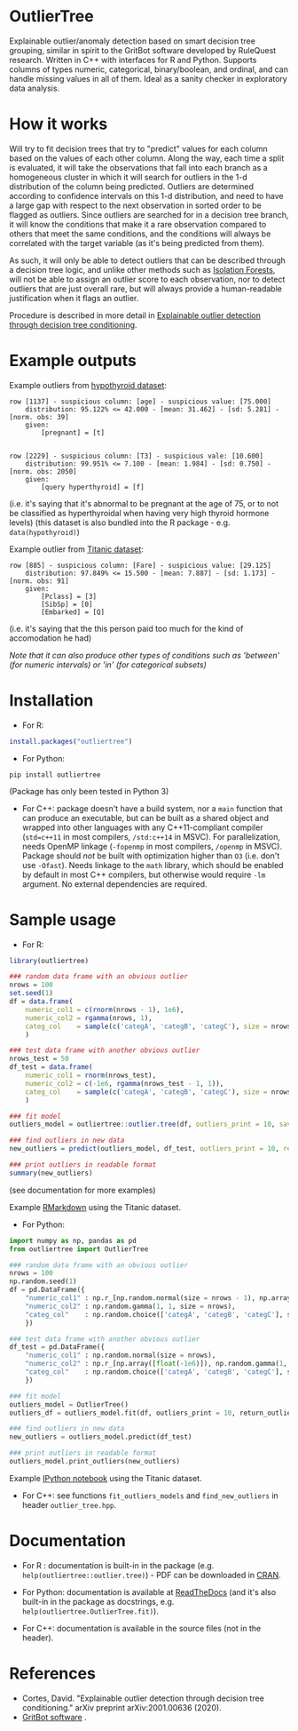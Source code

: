 # OutlierTree

Explainable outlier/anomaly detection based on smart decision tree grouping, similar in spirit to the GritBot software developed by RuleQuest research. Written in C++ with interfaces for R and Python. Supports columns of types numeric, categorical, binary/boolean, and ordinal, and can handle missing values in all of them. Ideal as a sanity checker in exploratory data analysis.

# How it works

Will try to fit decision trees that try to "predict" values for each column based on the values of each other column. Along the way, each time a split is evaluated, it will take the observations that fall into each branch as a homogeneous cluster in which it will search for outliers in the 1-d distribution of the column being predicted. Outliers are determined according to confidence intervals on this 1-d distribution, and need to have a large gap with respect to the next observation in sorted order to be flagged as outliers. Since outliers are searched for in a decision tree branch, it will know the conditions that make it a rare observation compared to others that meet the same conditions, and the conditions will always be correlated with the target variable (as it's being predicted from them).

As such, it will only be able to detect outliers that can be described through a decision tree logic, and unlike other methods such as [Isolation Forests](https://github.com/david-cortes/isotree), will not be able to assign an outlier score to each observation, nor to detect outliers that are just overall rare, but will always provide a human-readable justification when it flags an outlier.

Procedure is described in more detail in [Explainable outlier detection through decision tree conditioning](http://arxiv.org/abs/2001.00636).

# Example outputs

Example outliers from [hypothyroid dataset](http://archive.ics.uci.edu/ml/datasets/thyroid+disease):
```
row [1137] - suspicious column: [age] - suspicious value: [75.000]
	distribution: 95.122% <= 42.000 - [mean: 31.462] - [sd: 5.281] - [norm. obs: 39]
	given:
		[pregnant] = [t]


row [2229] - suspicious column: [T3] - suspicious vale: [10.600]
	distribution: 99.951% <= 7.100 - [mean: 1.984] - [sd: 0.750] - [norm. obs: 2050]
	given:
		[query hyperthyroid] = [f]
```
(i.e. it's saying that it's abnormal to be pregnant at the age of 75, or to not be classified as hyperthyroidal when having very high thyroid hormone levels)
(this dataset is also bundled into the R package - e.g. `data(hypothyroid)`)


Example outlier from [Titanic dataset](https://www.kaggle.com/c/titanic):
```
row [885] - suspicious column: [Fare] - suspicious value: [29.125]
	distribution: 97.849% <= 15.500 - [mean: 7.887] - [sd: 1.173] - [norm. obs: 91]
	given:
		[Pclass] = [3]
		[SibSp] = [0]
		[Embarked] = [Q]
```
(i.e. it's saying that the this person paid too much for the kind of accomodation he had)

_Note that it can also produce other types of conditions such as 'between' (for numeric intervals) or 'in' (for categorical subsets)_

# Installation

* For R:
```r
install.packages("outliertree")
```


* For Python:
```
pip install outliertree
```
(Package has only been tested in Python 3)


* For C++: package doesn't have a build system, nor a `main` function that can produce an executable, but can be built as a shared object and wrapped into other languages with any C++11-compliant compiler (`std=c++11` in most compilers, `/std:c++14` in MSVC). For parallelization, needs OpenMP linkage (`-fopenmp` in most compilers, `/openmp` in MSVC). Package should *not* be built with optimization higher than `O3` (i.e. don't use `-Ofast`). Needs linkage to the `math` library, which should be enabled by default in most C++ compilers, but otherwise would require `-lm` argument. No external dependencies are required.


# Sample usage

* For R:
```r
library(outliertree)

### random data frame with an obvious outlier
nrows = 100
set.seed(1)
df = data.frame(
	numeric_col1 = c(rnorm(nrows - 1), 1e6),
	numeric_col2 = rgamma(nrows, 1),
	categ_col    = sample(c('categA', 'categB', 'categC'), size = nrows, replace = TRUE)
	)

### test data frame with another obvious outlier
nrows_test = 50
df_test = data.frame(
	numeric_col1 = rnorm(nrows_test),
	numeric_col2 = c(-1e6, rgamma(nrows_test - 1, 1)),
	categ_col    = sample(c('categA', 'categB', 'categC'), size = nrows_test, replace = TRUE)
	)

### fit model
outliers_model = outliertree::outlier.tree(df, outliers_print = 10, save_outliers = TRUE)

### find outliers in new data
new_outliers = predict(outliers_model, df_test, outliers_print = 10, return_outliers = TRUE)

### print outliers in readable format
summary(new_outliers)
```
(see documentation for more examples)

Example [RMarkdown](http://htmlpreview.github.io/?https://github.com/david-cortes/outliertree/blob/master/example/titanic_outliertree_r.html) using the Titanic dataset.


* For Python:
```python
import numpy as np, pandas as pd
from outliertree import OutlierTree

### random data frame with an obvious outlier
nrows = 100
np.random.seed(1)
df = pd.DataFrame({
	"numeric_col1" : np.r_[np.random.normal(size = nrows - 1), np.array([float(1e6)])],
	"numeric_col2" : np.random.gamma(1, 1, size = nrows),
	"categ_col"    : np.random.choice(['categA', 'categB', 'categC'], size = nrows)
	})

### test data frame with another obvious outlier
df_test = pd.DataFrame({
	"numeric_col1" : np.random.normal(size = nrows),
	"numeric_col2" : np.r_[np.array([float(-1e6)]), np.random.gamma(1, 1, size = nrows - 1)],
	"categ_col"    : np.random.choice(['categA', 'categB', 'categC'], size = nrows)
	})

### fit model
outliers_model = OutlierTree()
outliers_df = outliers_model.fit(df, outliers_print = 10, return_outliers = True)

### find outliers in new data
new_outliers = outliers_model.predict(df_test)

### print outliers in readable format
outliers_model.print_outliers(new_outliers)
```

Example [IPython notebook](http://nbviewer.ipython.org/github/david-cortes/outliertree/blob/master/example/titanic_outliertree_python.ipynb) using the Titanic dataset.

* For C++: see functions `fit_outliers_models` and `find_new_outliers` in header `outlier_tree.hpp`.

# Documentation

* For R : documentation is built-in in the package (e.g. `help(outliertree::outlier.tree)`) - PDF can be downloaded in [CRAN](https://cran.r-project.org/web/packages/outliertree/index.html).

* For Python: documentation is available at [ReadTheDocs](http://outliertree.readthedocs.io/en/latest/) (and it's also built-in in the package as docstrings, e.g. `help(outliertree.OutlierTree.fit)`).

* For C++: documentation is available in the source files (not in the header).

# References

* Cortes, David. "Explainable outlier detection through decision tree conditioning." arXiv preprint arXiv:2001.00636 (2020).
* [GritBot software](https://www.rulequest.com/gritbot-info.html) .

